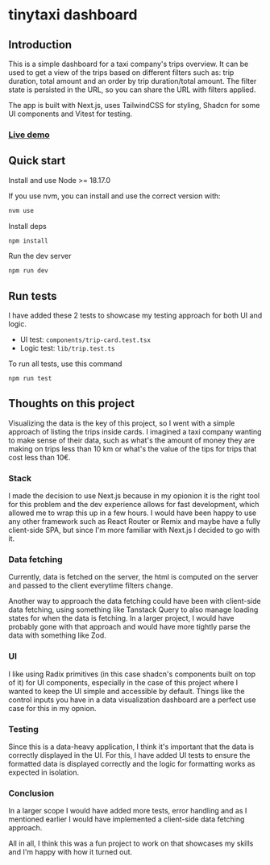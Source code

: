 # tinytaxi dashboard

## Introduction

This is a simple dashboard for a taxi company's trips overview. It can be used to get a view of the trips based on
different filters such as: trip duration, total amount and an order by trip duration/total amount. The filter state
is persisted in the URL, so you can share the URL with filters applied.

The app is built with Next.js, uses TailwindCSS for styling, Shadcn for some UI components and Vitest for testing.

### [Live demo](https://tinytaxi.vercel.app/)

## Quick start

Install and use Node >= 18.17.0

If you use nvm, you can install and use the correct version with:

```bash
nvm use
```

Install deps

```bash
npm install
```

Run the dev server

```bash
npm run dev
```

## Run tests

I have added these 2 tests to showcase my testing approach for both UI and logic.

- UI test: `components/trip-card.test.tsx`
- Logic test: `lib/trip.test.ts`

To run all tests, use this command

```bash
npm run test
```

## Thoughts on this project

Visualizing the data is the key of this project, so I went with a simple approach of listing the trips inside cards.
I imagined a taxi company wanting to make sense of their data, such as what's the amount of money they are making on
trips less than 10 km or what's the value of the tips for trips that cost less than 10€.

### Stack

I made the decision to use Next.js because in my opionion it is the right tool for this problem and the dev
experience allows for fast development, which allowed me to wrap this up in a few hours. I would have been happy to
use any other framework such as React Router or Remix and maybe have a fully client-side SPA, but since I'm more familiar with Next.js I decided to go with it.

### Data fetching

Currently, data is fetched on the server, the html is computed on the server and passed to the client everytime filters change.

Another way to approach the data fetching could have been with client-side data fetching, using something like Tanstack Query to also manage loading states for when the data is fetching. In a larger project, I would have probably
gone with that approach and would have more tightly parse the data with something like Zod.

### UI

I like using Radix primitives (in this case shadcn's components built on top of it) for UI components, especially in the case of this project where I wanted to keep the UI simple and accessible by default. Things like the control inputs you have in a data visualization dashboard are a perfect use case for this in my opnion.

### Testing

Since this is a data-heavy application, I think it's important that the data is correctly displayed in the UI. For this, I have added UI tests to ensure the formatted data is displayed correctly and the logic for formatting works as expected in isolation.

### Conclusion

In a larger scope I would have added more tests, error handling and as I mentioned earlier I would have implemented a client-side data fetching approach.

All in all, I think this was a fun project to work on that showcases my skills and I'm happy with how it turned out.
